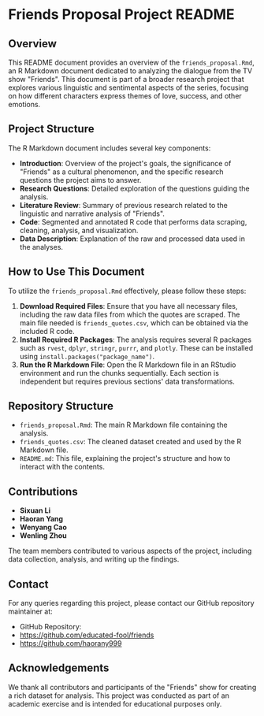 # Friends Proposal Project README

## Overview

This README document provides an overview of the `friends_proposal.Rmd`, an R Markdown document dedicated to analyzing the dialogue from the TV show "Friends". This document is part of a broader research project that explores various linguistic and sentimental aspects of the series, focusing on how different characters express themes of love, success, and other emotions.

## Project Structure

The R Markdown document includes several key components:

-   **Introduction**: Overview of the project's goals, the significance of "Friends" as a cultural phenomenon, and the specific research questions the project aims to answer.
-   **Research Questions**: Detailed exploration of the questions guiding the analysis.
-   **Literature Review**: Summary of previous research related to the linguistic and narrative analysis of "Friends".
-   **Code**: Segmented and annotated R code that performs data scraping, cleaning, analysis, and visualization.
-   **Data Description**: Explanation of the raw and processed data used in the analyses.

## How to Use This Document

To utilize the `friends_proposal.Rmd` effectively, please follow these steps:

1.  **Download Required Files**: Ensure that you have all necessary files, including the raw data files from which the quotes are scraped. The main file needed is `friends_quotes.csv`, which can be obtained via the included R code.
2.  **Install Required R Packages**: The analysis requires several R packages such as `rvest`, `dplyr`, `stringr`, `purrr`, and `plotly`. These can be installed using `install.packages("package_name")`.
3.  **Run the R Markdown File**: Open the R Markdown file in an RStudio environment and run the chunks sequentially. Each section is independent but requires previous sections' data transformations.

## Repository Structure

-   `friends_proposal.Rmd`: The main R Markdown file containing the analysis.
-   `friends_quotes.csv`: The cleaned dataset created and used by the R Markdown file.
-   `README.md`: This file, explaining the project's structure and how to interact with the contents.

## Contributions

-   **Sixuan Li**
-   **Haoran Yang**
-   **Wenyang Cao**
-   **Wenling Zhou**

The team members contributed to various aspects of the project, including data collection, analysis, and writing up the findings.

## Contact

For any queries regarding this project, please contact our GitHub repository maintainer at: 
- GitHub Repository:
- <https://github.com/educated-fool/friends>
- <https://github.com/haorany999>

## Acknowledgements

We thank all contributors and participants of the "Friends" show for creating a rich dataset for analysis. This project was conducted as part of an academic exercise and is intended for educational purposes only.
